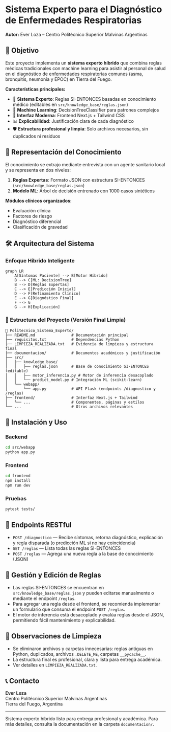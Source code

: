 # Sistema Experto para el Diagnóstico de Enfermedades Respiratorias
**Autor:** Ever Loza – Centro Politécnico Superior Malvinas Argentinas

## 🎯 Objetivo
Este proyecto implementa un **sistema experto híbrido** que combina reglas médicas tradicionales con machine learning para asistir al personal de salud en el diagnóstico de enfermedades respiratorias comunes (asma, bronquitis, neumonía y EPOC) en Tierra del Fuego. 

**Características principales:**
- 🧠 **Sistema Experto**: Reglas SI-ENTONCES basadas en conocimiento médico (editables en `src/knowledge_base/reglas.json`)
- 🤖 **Machine Learning**: DecisionTreeClassifier para patrones complejos  
- 🎨 **Interfaz Moderna**: Frontend Next.js + Tailwind CSS
- 📊 **Explicabilidad**: Justificación clara de cada diagnóstico
- 🛡️ **Estructura profesional y limpia**: Solo archivos necesarios, sin duplicados ni residuos

## 🧠 Representación del Conocimiento
El conocimiento se extrajo mediante entrevista con un agente sanitario local y se representa en dos niveles:

1. **Reglas Expertas**: Formato JSON con estructura SI-ENTONCES (`src/knowledge_base/reglas.json`)
2. **Modelo ML**: Árbol de decisión entrenado con 1000 casos sintéticos

**Módulos clínicos organizados:**
- Evaluación clínica
- Factores de riesgo  
- Diagnóstico diferencial
- Clasificación de gravedad

## 🛠️ Arquitectura del Sistema

### **Enfoque Híbrido Inteligente**

```mermaid
graph LR
    A[Síntomas Paciente] --> B[Motor Híbrido]
    B --> C[ML: DecisionTree]
    B --> D[Reglas Expertas]
    C --> E[Predicción Inicial]
    D --> F[Refinamiento Clínico]
    E --> G[Diagnóstico Final]
    F --> G
    G --> H[Explicación]
```

### 📁 Estructura del Proyecto (Versión Final Limpia)

```
📁 Politecnico_Sistema_Experto/
├── README.md                # Documentación principal
├── requisitos.txt           # Dependencias Python
├── LIMPIEZA_REALIZADA.txt   # Evidencia de limpieza y estructura final
├── documentacion/           # Documentos académicos y justificación
├── src/
│   ├── knowledge_base/
│   │   ├── reglas.json      # Base de conocimiento SI-ENTONCES (editable)
│   │   ├── motor_inferencia.py # Motor de inferencia desacoplado
│   │   └── predict_model.py # Integración ML (scikit-learn)
│   └── webapp/
│       └── app.py           # API Flask (endpoints /diagnostico y /reglas)
├── frontend/                # Interfaz Next.js + Tailwind
│   └── ...                  # Componentes, páginas y estilos
└── ...                      # Otros archivos relevantes
```

## 🚀 Instalación y Uso

### Backend
```bash
cd src/webapp
python app.py
```

### Frontend
```bash
cd frontend
npm install
npm run dev
```

### Pruebas
```bash
pytest tests/
```

## 🔗 Endpoints RESTful

- `POST /diagnostico` — Recibe síntomas, retorna diagnóstico, explicación y regla disparada (o predicción ML si no hay coincidencia)
- `GET /reglas` — Lista todas las reglas SI-ENTONCES
- `POST /reglas` — Agrega una nueva regla a la base de conocimiento (JSON)

## 📝 Gestión y Edición de Reglas

- Las reglas SI-ENTONCES se encuentran en `src/knowledge_base/reglas.json` y pueden editarse manualmente o mediante el endpoint `/reglas`.
- Para agregar una regla desde el frontend, se recomienda implementar un formulario que consuma el endpoint `POST /reglas`.
- El motor de inferencia está desacoplado y evalúa reglas desde el JSON, permitiendo fácil mantenimiento y explicabilidad.

## 🧹 Observaciones de Limpieza

- Se eliminaron archivos y carpetas innecesarias: reglas antiguas en Python, duplicados, archivos `.DELETE_ME`, carpetas `__pycache__`.
- La estructura final es profesional, clara y lista para entrega académica.
- Ver detalles en `LIMPIEZA_REALIZADA.txt`.

## 📞 Contacto

**Ever Loza**  
Centro Politécnico Superior Malvinas Argentinas  
Tierra del Fuego, Argentina

---

Sistema experto híbrido listo para entrega profesional y académica. Para más detalles, consulta la documentación en la carpeta `documentacion/`.

